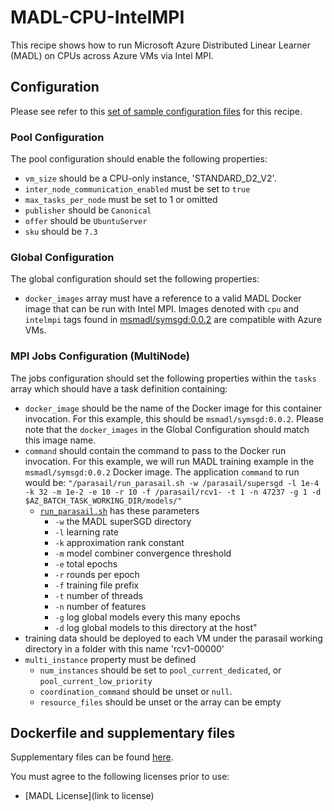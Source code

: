 # MADL-CPU-IntelMPI
This recipe shows how to run Microsoft Azure Distributed Linear Learner (MADL) on CPUs across
Azure VMs via Intel MPI.

## Configuration
Please see refer to this [set of sample configuration files](./config) for
this recipe.

### Pool Configuration
The pool configuration should enable the following properties:
* `vm_size` should be a CPU-only instance, 'STANDARD_D2_V2'.
* `inter_node_communication_enabled` must be set to `true`
* `max_tasks_per_node` must be set to 1 or omitted
* `publisher` should be `Canonical` 
* `offer` should be `UbuntuServer`
* `sku` should be `7.3`

### Global Configuration
The global configuration should set the following properties:
* `docker_images` array must have a reference to a valid MADL
Docker image that can be run with Intel MPI. Images denoted with `cpu` and
`intelmpi` tags found in [msmadl/symsgd:0.0.2](https://hub.docker.com/r/msmadl/symsgd/)
are compatible with Azure VMs. 

### MPI Jobs Configuration (MultiNode)
The jobs configuration should set the following properties within the `tasks`
array which should have a task definition containing:
* `docker_image` should be the name of the Docker image for this container invocation.
For this example, this should be
`msmadl/symsgd:0.0.2`.
Please note that the `docker_images` in the Global Configuration should match
this image name.
* `command` should contain the command to pass to the Docker run invocation.
For this example, we will run MADL training example in the `msmadl/symsgd:0.0.2` Docker image. The
application `command` to run would be:
`"/parasail/run_parasail.sh -w /parasail/supersgd -l 1e-4 -k 32 -m 1e-2 -e 10 -r 10 -f /parasail/rcv1- -t 1 -n 47237 -g 1 -d $AZ_BATCH_TASK_WORKING_DIR/models/"`
  * [`run_parasail.sh`](docker/run_parasail.sh) has these parameters
    * `-w` the MADL superSGD directory
    * `-l` learning rate
    * `-k` approximation rank constant
    * `-m` model combiner convergence threshold
    * `-e` total epochs
    * `-r` rounds per epoch
    * `-f` training file prefix
    * `-t` number of threads
    * `-n` number of features
    * `-g` log global models every this many epochs
    * `-d` log global models to this directory at the host"
* training data should be deployed to each VM under the parasail working directory in a folder with this name 'rcv1-00000'
* `multi_instance` property must be defined
  * `num_instances` should be set to `pool_current_dedicated`, or
    `pool_current_low_priority`
  * `coordination_command` should be unset or `null`.
  * `resource_files` should be unset or the array can be empty

## Dockerfile and supplementary files
Supplementary files can be found [here](./docker).

You must agree to the following licenses prior to use:
* [MADL License](link to license)
